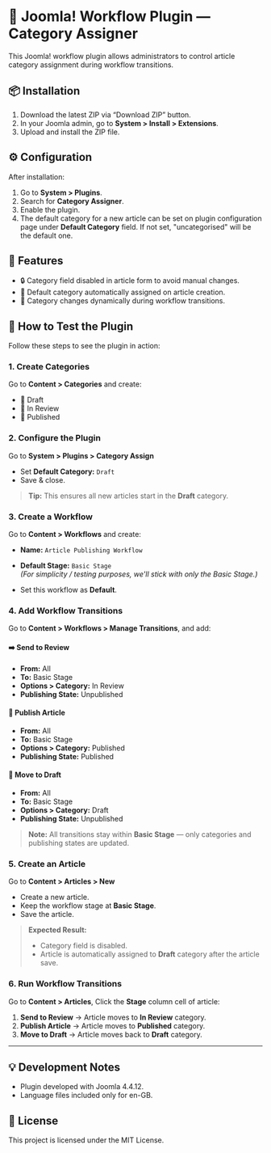 # 🧩 Joomla! Workflow Plugin — Category Assigner

This Joomla! workflow plugin allows administrators to control article category assignment during workflow transitions.

## 📦 Installation

1. Download the latest ZIP via “Download ZIP” button.
2. In your Joomla admin, go to **System > Install > Extensions**.
3. Upload and install the ZIP file.

## ⚙️ Configuration

After installation:

1. Go to **System > Plugins**.
2. Search for **Category Assigner**.
3. Enable the plugin.
4. The default category for a new article can be set on plugin configuration page under **Default Category** field. If not set, "uncategorised" will be the default one.

## 🧩 Features

- 🔒 Category field disabled in article form to avoid manual changes.
- 📂 Default category automatically assigned on article creation.
- 🔄 Category changes dynamically during workflow transitions.

## 🚀 How to Test the Plugin

Follow these steps to see the plugin in action:

### 1. Create Categories

Go to **Content > Categories** and create:

- 📝 Draft
- 📝 In Review
- 📝 Published

### 2. Configure the Plugin

Go to **System > Plugins > Category Assign**

- Set **Default Category:** `Draft`
- Save & close.

> **Tip:** This ensures all new articles start in the **Draft** category.

### 3. Create a Workflow

Go to **Content > Workflows** and create:

- **Name:** `Article Publishing Workflow`
- **Default Stage:** `Basic Stage`  
  _(For simplicity / testing purposes, we'll stick with only the Basic Stage.)_

- Set this workflow as **Default**.

### 4. Add Workflow Transitions

Go to **Content > Workflows > Manage Transitions**, and add:

#### ➡️ Send to Review
- **From:** All
- **To:** Basic Stage
- **Options > Category:** In Review
- **Publishing State:** Unpublished

#### 🚀 Publish Article
- **From:** All
- **To:** Basic Stage
- **Options > Category:** Published
- **Publishing State:** Published

#### 🔄 Move to Draft
- **From:** All
- **To:** Basic Stage
- **Options > Category:** Draft
- **Publishing State:** Unpublished

> **Note:** All transitions stay within **Basic Stage** — only categories and publishing states are updated.

### 5. Create an Article

Go to **Content > Articles > New**

- Create a new article.
- Keep the workflow stage at **Basic Stage**.
- Save the article.

> **Expected Result:**  
> - Category field is disabled.
> - Article is automatically assigned to **Draft** category after the article save.

### 6. Run Workflow Transitions

Go to **Content > Articles**, Click the **Stage** column cell of article:

1. **Send to Review** → Article moves to **In Review** category.
2. **Publish Article** → Article moves to **Published** category.
3. **Move to Draft** → Article moves back to **Draft** category.

---

## 💡 Development Notes

- Plugin developed with Joomla 4.4.12.
- Language files included only for en-GB.

## 📝 License

This project is licensed under the MIT License.